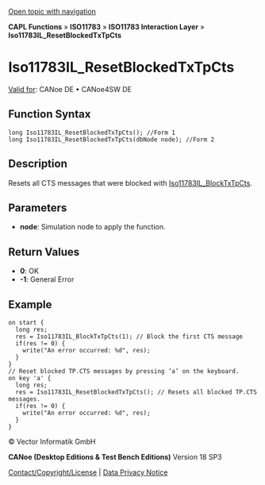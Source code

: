 [Open topic with navigation](../../../../../../CANoeDEFamily.htm#Topics/CAPLFunctions/ISO11783/ISOInteractionLayer/Functions/CAPLfunctionIso11783ILResetBlockedTxTpCts.md)

**CAPL Functions** » **ISO11783** » **ISO11783 Interaction Layer** » **Iso11783IL_ResetBlockedTxTpCts**

# Iso11783IL_ResetBlockedTxTpCts

[Valid for](../../../../Shared/FeatureAvailability.md): CANoe DE • CANoe4SW DE

## Function Syntax

```plaintext
long Iso11783IL_ResetBlockedTxTpCts(); //Form 1
long Iso11783IL_ResetBlockedTxTpCts(dbNode node); //Form 2
```

## Description

Resets all CTS messages that were blocked with [Iso11783IL_BlockTxTpCts](CAPLfunctionIso11783ILBlockTxTpCts.md).

## Parameters

- **node**: Simulation node to apply the function.

## Return Values

- **0**: OK
- **-1**: General Error

## Example

```plaintext
on start {
  long res;
  res = Iso11783IL_BlockTxTpCts(1); // Block the first CTS message
  if(res != 0) {
    write("An error occurred: %d", res);
  }
}
// Reset blocked TP.CTS messages by pressing ‘a’ on the keyboard.
on key 'a' {
  long res;
  res = Iso11783IL_ResetBlockedTxTpCts(); // Resets all blocked TP.CTS messages.
  if(res != 0) {
    write("An error occurred: %d", res);
  }
}
```

© Vector Informatik GmbH

**CANoe (Desktop Editions & Test Bench Editions)** Version 18 SP3

[Contact/Copyright/License](../../../../Shared/ContactCopyrightLicense.md) | [Data Privacy Notice](https://www.vector.com/int/en/company/get-info/privacy-policy/)
